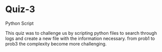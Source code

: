 # Quiz-3
Python Script

This quiz was to challenge us by scripting python files to search through logs and create a new file with the information necessary. from prob1 to prob3 the complexity become more challenging.
